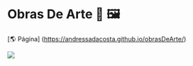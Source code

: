 # Obras De Arte 🎨 🖼

[🌎 Página] (https://andressadacosta.github.io/obrasDeArte/)

<img src="https://github.com/AndressaDaCosta/obrasDeArte/blob/main/Captura%20de%20Tela%202022-04-10%20a%CC%80s%2015.57.24.png?raw=true">

